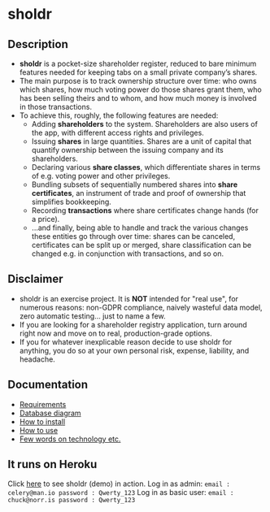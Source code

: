 sholdr
======

Description
-----------
- **sholdr** is a pocket-size shareholder register, reduced to bare minimum
  features needed for keeping tabs on a small private company’s shares.
- The main purpose is to track ownership structure over time: who owns which
  shares, how much voting power do those shares grant them, who has been selling
  theirs and to whom, and how much money is involved in those transactions.
- To achieve this, roughly, the following features are needed:
  - Adding **shareholders** to the system. Shareholders are also users of the
    app, with different access rights and privileges.
  - Issuing **shares** in large quantities. Shares are a unit of capital that
    quantify ownership between the issuing company and its shareholders.
  - Declaring various **share classes**, which differentiate shares in terms of
    e.g. voting power and other privileges.
  - Bundling subsets of sequentially numbered shares into **share certificates**,
    an instrument of trade and proof of ownership that simplifies bookkeeping.
  - Recording **transactions** where share certificates change hands (for a
    price).
  - ...and finally, being able to handle and track the various changes these
    entities go through over time: shares can be canceled, certificates can be
    split up or merged, share classification can be changed e.g. in conjunction
    with transactions, and so on.

Disclaimer
----------
- sholdr is an exercise project. It is **NOT** intended for "real use", for
  numerous reasons: non-GDPR compliance, naively wasteful data model, zero
  automatic testing... just to name a few.
- If you are looking for a shareholder registry application, turn around right
  now and move on to real, production-grade options.
- If you for whatever inexplicable reason decide to use sholdr for anything, you
  do so at your own personal risk, expense, liability, and headache.

Documentation
-------------
- [Requirements](https://github.com/jrnn/sholdr/blob/master/docs/user_stories.md)
- [Database diagram](https://github.com/jrnn/sholdr/blob/master/docs/db_model.pdf)
- [How to install](https://github.com/jrnn/sholdr/blob/master/docs/installation.md)
- [How to use](https://github.com/jrnn/sholdr/blob/master/docs/manual.md)
- [Few words on technology etc.](https://github.com/jrnn/sholdr/blob/master/docs/specification.md)

It runs on Heroku
-----------------
Click [here](https://sholdr.herokuapp.com/) to see sholdr (demo) in action.
Log in as admin:
        ```
        email : celery@man.io
        password : Qwerty_123
        ```
Log in as basic user:
        ```
        email : chuck@norr.is
        password : Qwerty_123
        ```
